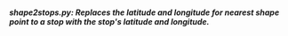 ##### shape2stops.py: Replaces the latitude and longitude for nearest shape point to a stop with the stop's latitude and longitude.
